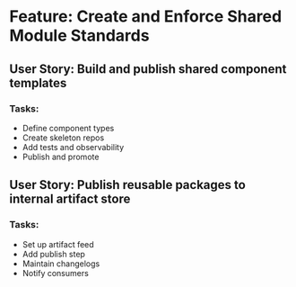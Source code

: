 # Feature: Create and Enforce Shared Module Standards

## User Story: Build and publish shared component templates

### Tasks:
- Define component types
- Create skeleton repos
- Add tests and observability
- Publish and promote

## User Story: Publish reusable packages to internal artifact store

### Tasks:
- Set up artifact feed
- Add publish step
- Maintain changelogs
- Notify consumers
